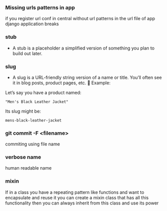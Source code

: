 
### Missing urls patterns in app
if you register url conf in central
without url patterns in the url file of app 
django application breaks


### stub 
- A stub is a placeholder a simplified version of something you plan to build out later.

### slug
- A slug is a URL-friendly string version of a name or title. You’ll often see it in blog posts, product pages, etc.
📌 Example:

Let’s say you have a product named:

    "Men's Black Leather Jacket"

Its slug might be:

    mens-black-leather-jacket


### git commit -F \<filename\>
commiting using file name

### verbose name
human readable name 


### mixin
If in a class you have a repeating pattern like functions and want to encapsulate and reuse it
you can create a mixin class that has all this functionality
then you can always inherit from this class and use its power 

